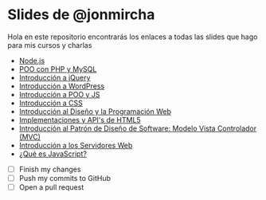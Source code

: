 # Slides de @jonmircha

Hola en este repositorio encontrarás los enlaces a todas las slides que hago para mis cursos y charlas

* [Node.js](http://jonmircha.github.io/slides-nodejs)
* [POO con PHP y MySQL](http://jonmircha.github.io/slides-poo-php-mysql)
* [Introducción a jQuery](http://jonmircha.github.io/slides-jquery)
* [Introducción a WordPress](http://jonmircha.github.io/slides-wordpress)
* [Introducción a POO y JS](http://jonmircha.github.io/slides-poo-js)
* [Introducción a CSS](http://jonmircha.github.io/slides-css)
* [Introducción al Diseño y la Programación Web](http://jonmircha.github.io/slides-web)
* [Implementaciones y API's de HTML5](http://jonmircha.github.io/slides-html5-apis)
* [Introducción al Patrón de Diseño de Software: Modelo Vista Controlador (MVC)](http://jonmircha.github.io/slides-mvc)
* [Introducción a los Servidores Web](http://jonmircha.github.io/slides-servidor-web)
* [¿Qué es JavaScript?](http://jonmircha.github.io/slides-que-es-js)


- [ ] Finish my changes
- [ ] Push my commits to GitHub
- [ ] Open a pull request